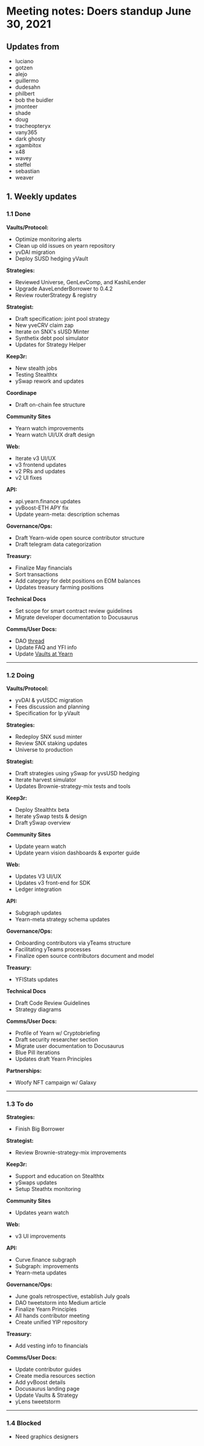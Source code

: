 # Meeting notes: Doers standup June 30, 2021

## Updates from
- luciano
- gotzen
- alejo
- guillermo
- dudesahn
- philbert
- bob the buidler
- jmonteer
- shade
- doug
- tracheopteryx
- vany365
- dark ghosty
- xgambitox
- x48
- wavey
- steffel
- sebastian
- weaver

## 1. Weekly updates
### 1.1 Done

**Vaults/Protocol:**
- Optimize monitoring alerts
- Clean up old issues on yearn repository
- yvDAI migration
- Deploy SUSD hedging yVault

**Strategies:**
- Reviewed Universe, GenLevComp, and KashiLender
- Upgrade AaveLenderBorrower to 0.4.2
- Review routerStrategy & registry 

**Strategist:**
- Draft specification: joint pool strategy
- New yveCRV claim zap
- Iterate on SNX's sUSD Minter
- Synthetix debt pool simulator
- Updates for Strategy Helper

**Keep3r:**
- New stealth jobs
- Testing Stealthtx
- ySwap rework and updates

**Coordinape**
- Draft on-chain fee structure

**Community Sites**
- Yearn watch improvements
- Yearn watch UI/UX draft design

**Web:**
- Iterate v3 UI/UX
- v3 frontend updates
- v2 PRs and updates
- v2 UI fixes

**API:**
- api.yearn.finance updates
- yvBoost-ETH APY fix
- Update yearn-meta: description schemas 

**Governance/Ops:**
- Draft Yearn-wide open source contributor structure
- Draft telegram data categorization	

**Treasury:**
- Finalize May financials
- Sort transactions
- Add category for debt positions on EOM balances	
- Updates treasury farming positions

**Technical Docs**
- Set scope for smart contract review guidelines
- Migrate developer documentation to Docusaurus

**Comms/User Docs:**
- DAO [thread](https://twitter.com/tracheopteryx/status/1410243752434753547)
- Update FAQ and YFI info
- Update [Vaults at Yearn](https://medium.com/yearn-state-of-the-vaults/the-vaults-at-yearn-9237905ffed3)

---
### 1.2 Doing

**Vaults/Protocol:**
- yvDAI & yvUSDC migration
- Fees discussion and planning	
- Specification for lp yVault

**Strategies:**
- Redeploy SNX susd minter
- Review SNX staking updates
- Universe to production

**Strategist:**
- Draft strategies using ySwap for yvsUSD hedging
- Iterate harvest simulator	
- Updates Brownie-strategy-mix tests and tools

**Keep3r:**
- Deploy Stealthtx beta
- Iterate ySwap tests & design		
- Draft ySwap overview

**Community Sites**
- Update yearn watch
- Update yearn vision dashboards & exporter guide

**Web:**
- Updates V3 UI/UX
- Updates v3 front-end for SDK
- Ledger integration

**API:**
- Subgraph updates
- Yearn-meta strategy schema updates	

**Governance/Ops:**
- Onboarding contributors via yTeams structure
- Facilitating yTeams processes
- Finalize open source contributors document and model

**Treasury:**
- YFIStats updates

**Technical Docs**
- Draft Code Review Guidelines
- Strategy diagrams

**Comms/User Docs:**
- Profile of Yearn w/ Cryptobriefing
- Draft security researcher section
- Migrate user documentation to Docusaurus
- Blue Pill iterations
- Updates draft Yearn Principles	

**Partnerships:**
- Woofy NFT campaign w/ Galaxy

---

### 1.3 To do

**Strategies:**
- Finish Big Borrower

**Strategist:**
- Review Brownie-strategy-mix improvements

**Keep3r:**
- Support and education on Stealthtx
- ySwaps updates
- Setup Steathtx monitoring

**Community Sites**
- Updates yearn watch

**Web:**
- v3 UI improvements
 
**API:**
- Curve.finance subgraph
- Subgraph: improvements
- Yearn-meta updates

**Governance/Ops:**
- June goals retrospective, establish July goals
- DAO tweetstorm into Medium article
- Finalize Yearn Principles
- All hands contributor meeting
- Create unified YIP repository

**Treasury:**
- Add vesting info to financials

**Comms/User Docs:**
- Update contributor guides
- Create media resources section
- Add yvBoost details
- Docusaurus landing page
- Update Vaults & Strategy
- yLens tweetstorm

---

### 1.4 Blocked
- Need graphics designers